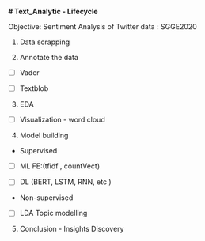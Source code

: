 **# Text_Analytic - Lifecycle**

Objective: Sentiment Analysis of Twitter data : SGGE2020

1)	Data scrapping 
        
2)	Annotate the data          
* [ ] Vader
* [ ] Textblob


3)	EDA

* [ ]  Visualization - word cloud  
 
4)	Model building 

* Supervised  

* [ ]  ML FE:(tfidf , countVect)

* [ ]  DL (BERT, LSTM, RNN, etc ) 


* Non-supervised <br>
    

* [ ]   LDA Topic modelling

5) Conclusion - Insights Discovery


